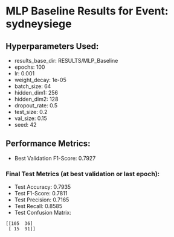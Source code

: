 # MLP Baseline Results for Event: sydneysiege

## Hyperparameters Used:
- results_base_dir: RESULTS/MLP_Baseline
- epochs: 100
- lr: 0.001
- weight_decay: 1e-05
- batch_size: 64
- hidden_dim1: 256
- hidden_dim2: 128
- dropout_rate: 0.5
- test_size: 0.2
- val_size: 0.15
- seed: 42

## Performance Metrics:
- Best Validation F1-Score: 0.7927

### Final Test Metrics (at best validation or last epoch):
- Test Accuracy: 0.7935
- Test F1-Score: 0.7811
- Test Precision: 0.7165
- Test Recall: 0.8585
- Test Confusion Matrix:
```
[[105  36]
 [ 15  91]]
```
